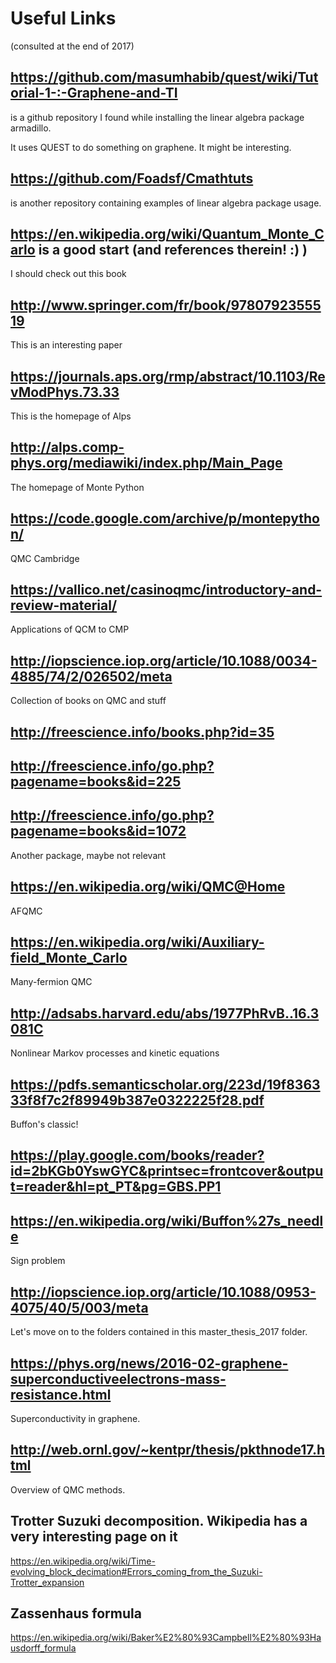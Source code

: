 # Useful Links

(consulted at the end of 2017)

## https://github.com/masumhabib/quest/wiki/Tutorial-1-:-Graphene-and-TI

is a github repository I found while installing the linear algebra package armadillo.

It uses QUEST to do something on graphene. It might be interesting. 

## https://github.com/Foadsf/Cmathtuts

is another repository containing examples of linear algebra package usage.

## https://en.wikipedia.org/wiki/Quantum_Monte_Carlo is a good start (and references therein! :) )

I should check out this book

## http://www.springer.com/fr/book/9780792355519

This is an interesting paper

## https://journals.aps.org/rmp/abstract/10.1103/RevModPhys.73.33

This is the homepage of Alps

## http://alps.comp-phys.org/mediawiki/index.php/Main_Page

The homepage of Monte Python

## https://code.google.com/archive/p/montepython/

QMC Cambridge

## https://vallico.net/casinoqmc/introductory-and-review-material/

Applications of QCM to CMP

## http://iopscience.iop.org/article/10.1088/0034-4885/74/2/026502/meta

Collection of books on QMC and stuff

## http://freescience.info/books.php?id=35

## http://freescience.info/go.php?pagename=books&id=225

## http://freescience.info/go.php?pagename=books&id=1072

Another package, maybe not relevant

## https://en.wikipedia.org/wiki/QMC@Home

AFQMC

## https://en.wikipedia.org/wiki/Auxiliary-field_Monte_Carlo

Many-fermion QMC

## http://adsabs.harvard.edu/abs/1977PhRvB..16.3081C

Nonlinear Markov processes and kinetic
equations

## https://pdfs.semanticscholar.org/223d/19f836333f8f7c2f89949b387e0322225f28.pdf

Buffon's classic!

## https://play.google.com/books/reader?id=2bKGb0YswGYC&printsec=frontcover&output=reader&hl=pt_PT&pg=GBS.PP1

## https://en.wikipedia.org/wiki/Buffon%27s_needle

Sign problem

## http://iopscience.iop.org/article/10.1088/0953-4075/40/5/003/meta


Let's move on to the folders contained in this master_thesis_2017 folder.

## https://phys.org/news/2016-02-graphene-superconductiveelectrons-mass-resistance.html

Superconductivity in graphene.

## http://web.ornl.gov/~kentpr/thesis/pkthnode17.html

Overview of QMC methods.

## Trotter Suzuki decomposition. Wikipedia has a very interesting page on it

https://en.wikipedia.org/wiki/Time-evolving_block_decimation#Errors_coming_from_the_Suzuki-Trotter_expansion

## Zassenhaus formula

https://en.wikipedia.org/wiki/Baker%E2%80%93Campbell%E2%80%93Hausdorff_formula


